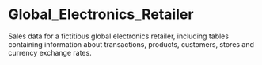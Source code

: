 # Global_Electronics_Retailer
Sales data for a fictitious global electronics retailer, including tables containing information about transactions, products, customers, stores and currency exchange rates.
